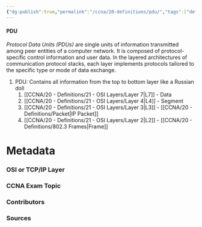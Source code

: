 ```yaml
---
{"dg-publish":true,"permalink":"/ccna/20-definitions/pdu/","tags":["defs_ccna"],"created":"2023-11-05T10:55:11.000-08:00","updated":"2023-11-07T10:26:55.685-08:00"}
---
```


#### PDU
*Protocol Data Units (PDUs)* are single units of information transmitted among peer entities of a computer network. It is composed of protocol-specific control information and user data. In the layered architectures of communication protocol stacks, each layer implements protocols tailored to the specific type or mode of data exchange.
1. PDU: Contains all information from the top to bottom layer like a Russian doll
	1. [[CCNA/20 - Definitions/21 - OSI Layers/Layer 7\|L7]] - Data
	2. [[CCNA/20 - Definitions/21 - OSI Layers/Layer 4\|L4]] - Segment
	3. [[CCNA/20 - Definitions/21 - OSI Layers/Layer 3\|L3]] - [[CCNA/20 - Definitions/Packet\|IP Packet]]
	4. [[CCNA/20 - Definitions/21 - OSI Layers/Layer 2\|L2]] - [[CCNA/20 - Definitions/802.3 Frames\|Frame]]


# Metadata
### OSI or TCP/IP Layer

### CCNA Exam Topic

### Contributors

### Sources
